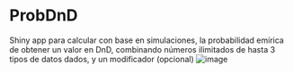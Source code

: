 # ProbDnD
 Shiny app para calcular con base en simulaciones, la probabilidad emírica de obtener un valor en DnD, combinando números ilimitados de hasta 3 tipos de datos dados, y un modificador (opcional)
![image](https://user-images.githubusercontent.com/45215832/128624441-3e221566-7e50-4859-8078-0311b7ea988a.png)
